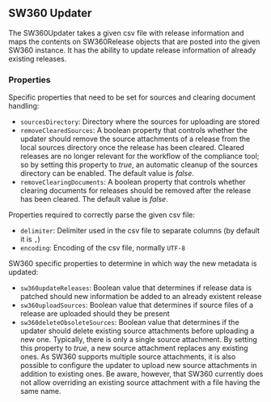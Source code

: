 
## <a name="SW360Updater">SW360 Updater</a>

The SW360Updater takes a given csv file with release
information and maps the contents on SW360Release objects
that are posted into the given SW360 instance. 
It has the ability to update release information of already existing releases. 

### Properties
Specific properties that need to be set for sources and clearing document handling:

- `sourcesDirectory`: Directory where the sources for uploading are stored
- `removeClearedSources`: A boolean property that controls whether the updater should remove the source attachments of a release from the local sources directory once the release has been cleared. Cleared releases are no longer relevant for the workflow of the compliance tool; so by setting this property to *true*, an automatic cleanup of the sources directory can be enabled. The default value is *false*.
- `removeClearingDocuments`: A boolean property that controls whether clearing documents for releases should be removed after the release has been cleared. The default value is *false*.

Properties required to correctly parse the given csv file:

- `delimiter`: Delimiter used in the csv file to separate columns (by default it is `,`)
- `encoding`: Encoding of the csv file, normally `UTF-8` 

SW360 specific properties to determine in which way the new metadata is updated:

- `sw360updateReleases`: Boolean value that determines if release data is patched should new information be added to an already existent release
- `sw360uploadSources`: Boolean value that determines if source files of a release are uploaded should they be present
- `sw360deleteObsoleteSources`: Boolean value that determines if the updater should delete existing source attachments before uploading a new one. Typically, there is only a single source attachment. By setting this property to *true*, a new source attachment replaces any existing ones. As SW360 supports multiple source attachments, it is also possible to configure the updater to upload new source attachments in addition to existing ones. Be aware, however, that SW360 currently does not allow overriding an existing source attachment with a file having the same name.
